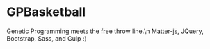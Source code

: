 # GPBasketball
Genetic Programming meets the free throw line.\n
Matter-js, JQuery, Bootstrap, Sass, and Gulp :)

